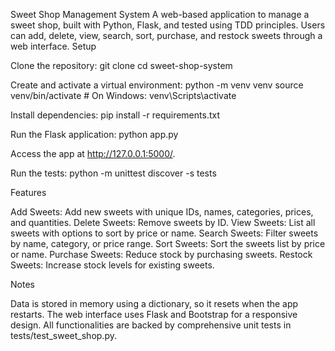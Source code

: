 Sweet Shop Management System
A web-based application to manage a sweet shop, built with Python, Flask, and tested using TDD principles. Users can add, delete, view, search, sort, purchase, and restock sweets through a web interface.
Setup

Clone the repository:
git clone <repository-url>
cd sweet-shop-system

Create and activate a virtual environment:
python -m venv venv
source venv/bin/activate # On Windows: venv\Scripts\activate

Install dependencies:
pip install -r requirements.txt

Run the Flask application:
python app.py

Access the app at http://127.0.0.1:5000/.

Run the tests:
python -m unittest discover -s tests

Features

Add Sweets: Add new sweets with unique IDs, names, categories, prices, and quantities.
Delete Sweets: Remove sweets by ID.
View Sweets: List all sweets with options to sort by price or name.
Search Sweets: Filter sweets by name, category, or price range.
Sort Sweets: Sort the sweets list by price or name.
Purchase Sweets: Reduce stock by purchasing sweets.
Restock Sweets: Increase stock levels for existing sweets.

Notes

Data is stored in memory using a dictionary, so it resets when the app restarts.
The web interface uses Flask and Bootstrap for a responsive design.
All functionalities are backed by comprehensive unit tests in tests/test_sweet_shop.py.
